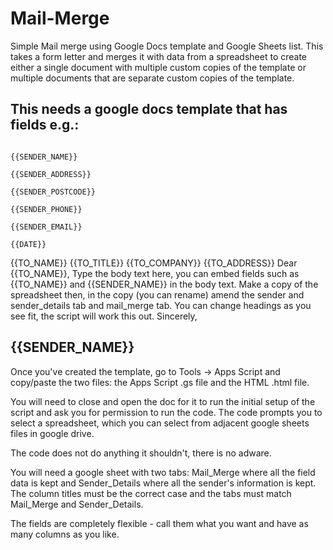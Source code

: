 # Mail-Merge
Simple Mail merge using Google Docs template and Google Sheets list. This takes a form letter and
merges it with data from a spreadsheet to create either a single document with multiple custom 
copies of the template or multiple documents that are separate custom copies of the template.

This needs a google docs template that has fields e.g.:
--------------------------------------------------------------------------------------------------------

                                                                    {{SENDER_NAME}}
                                                                    {{SENDER_ADDRESS}}
                                                                    {{SENDER_POSTCODE}}
                                                                    {{SENDER_PHONE}}
                                                                    {{SENDER_EMAIL}}
                                                                    {{DATE}}
{{TO_NAME}}
{{TO_TITLE}}
{{TO_COMPANY}}
{{TO_ADDRESS}}
Dear {{TO_NAME}},
Type the body text here, you can embed fields such as {{TO_NAME}} and {{SENDER_NAME}} in the body text.
Make a copy of the spreadsheet then, in the copy (you can rename) amend the sender and sender_details tab and mail_merge tab. You can change headings as you see fit, the script will work this out.
Sincerely,



{{SENDER_NAME}}
--------------------------------------------------------------------------------------------------------
Once you've created the template, go to Tools -> Apps Script and copy/paste the two files: the Apps Script
.gs file and the HTML .html file.

You will need to close and open the doc for it to run the initial setup of the script and ask you for 
permission to run the code. The code prompts you to select a spreadsheet, which you can select from 
adjacent google sheets files in google drive.

The code does not do anything it shouldn't, there is no adware.

You will need a google sheet with two tabs: Mail_Merge where all the field data is kept and 
Sender_Details where all the sender's information is kept. The column titles must be the 
correct case and the tabs must match Mail_Merge and Sender_Details.

The fields are completely flexible - call them what you want and have as many columns as you like.

